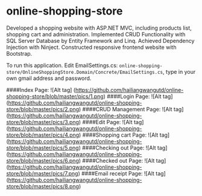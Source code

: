 # online-shopping-store

Developed a shopping website with ASP.NET MVC, including products list, shopping cart and administration. Implemented CRUD Functionality with SQL Server Database by Entity Framework and Linq. Achieved Dependency Injection with Ninject. Constructed responsive frontend website with Bootstrap.

To run this application. Edit EmailSettings.cs: <Enter>
`online-shopping-store/OnlineShoppingStore.Domain/Concrete/EmailSettings.cs`,
type in your own gmail address and password.

####Index Page: 
![Alt tag] (https://github.com/hailiangwangutd/online-shopping-store/blob/master/pics/1.png)
####Login Page:
![Alt tag] (https://github.com/hailiangwangutd/online-shopping-store/blob/master/pics/2.png)
####CRUD Management Page:
![Alt tag] (https://github.com/hailiangwangutd/online-shopping-store/blob/master/pics/3.png)
####Edit Page:
![Alt tag] (https://github.com/hailiangwangutd/online-shopping-store/blob/master/pics/4.png)
####Shopping cart Page:
![Alt tag] (https://github.com/hailiangwangutd/online-shopping-store/blob/master/pics/5.png)
####Checking out Page:
![Alt tag] (https://github.com/hailiangwangutd/online-shopping-store/blob/master/pics/6.png)
####Checked out Page:
![Alt tag] (https://github.com/hailiangwangutd/online-shopping-store/blob/master/pics/7.png)
####Email receipt Page:
![Alt tag] (https://github.com/hailiangwangutd/online-shopping-store/blob/master/pics/8.png)


